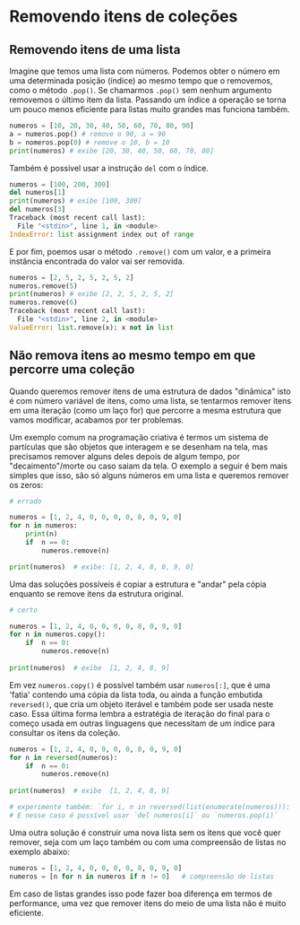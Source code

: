 # Removendo itens de coleções

<!-- thumb para o sumário
![](assets/thumb-removendo.png)
-->
## Removendo itens de uma lista

Imagine que temos uma lista com números. Podemos obter o número em uma determinada posição (índice) ao mesmo tempo que o removemos, como o método `.pop()`. Se chamarmos `.pop()` sem nenhum argumento removemos o último item da lista. Passando um índice a operação se torna um pouco menos eficiente para listas muito grandes mas funciona também. 

```python
numeros = [10, 20, 30, 40, 50, 60, 70, 80, 90]
a = numeros.pop() # remove o 90, a = 90
b = nomeros.pop(0) # remove o 10, b = 10 
print(numeros) # exibe [20, 30, 40, 50, 60, 70, 80]
```
Também é possível usar a instrução `del` com o índice.

```python
numeros = [100, 200, 300]
del numeros[1]
print(numeros) # exibe [100, 300]
del numeros[3]
Traceback (most recent call last):
  File "<stdin>", line 1, in <module>
IndexError: list assignment index out of range
```
E por fim, poemos usar o método `.remove()` com um valor, e a primeira instância encontrada do valor vai ser removida.

```python
numeros = [2, 5, 2, 5, 2, 5, 2]
numeros.remove(5)
print(numeros) # exibe [2, 2, 5, 2, 5, 2]
numeros.remove(6)
Traceback (most recent call last):
  File "<stdin>", line 2, in <module>
ValueError: list.remove(x): x not in list
```


## Não remova itens ao mesmo tempo em que percorre uma coleção

Quando queremos remover itens de uma estrutura de dados "dinâmica" isto é com número variável de itens, como uma lista, se tentarmos remover itens em uma iteração (como um laço for) que percorre a mesma estrutura que vamos modificar, acabamos por ter problemas.

Um exemplo comum na programação criativa é termos um sistema de partículas que são objetos que interagem e se desenham na tela, mas precisamos remover alguns deles depois de algum tempo, por "decaimento"/morte ou caso saiam da tela. O exemplo a seguir é bem mais simples que isso, são só alguns números em uma lista e queremos remover os zeros:

```python
# errado

numeros = [1, 2, 4, 0, 0, 0, 0, 8, 0, 9, 0]
for n in numeros:
    print(n)
    if  n == 0:
        numeros.remove(n)

print(numeros)  # exibe: [1, 2, 4, 8, 0, 9, 0]
```

Uma das soluções possíveis é copiar a estrutura e "andar" pela cópia enquanto se remove itens da estrutura original. 

```python
# certo

numeros = [1, 2, 4, 0, 0, 0, 0, 8, 0, 9, 0]
for n in numeros.copy():
    if  n == 0:
        numeros.remove(n)
        
print(numeros)  # exibe  [1, 2, 4, 8, 9]
``` 
Em vez `numeros.copy()` é possível também usar `numeros[:]`, que é uma 'fatia' contendo uma cópia da lista toda, ou ainda a função embutida `reversed()`, que cria um objeto iterável e também pode ser usada neste caso. Essa última forma lembra a estratégia de iteração do final para o começo usada em outras linguagens que necessitam de um índice para consultar os itens da coleção.

```python
numeros = [1, 2, 4, 0, 0, 0, 0, 8, 0, 9, 0]
for n in reversed(numeros):
    if  n == 0:
        numeros.remove(n) 
        
print(numeros)  # exibe  [1, 2, 4, 8, 9]

# experimente também: `for i, n in reversed(list(enumerate(numeros))):`
# E nesse caso é possível usar `del numeros[i]` ou `numeros.pop(i)`
```
Uma outra solução é construir uma nova lista sem os itens que você quer remover, seja com um laço também ou com uma compreensão de listas no exemplo abaixo:

```python
numeros = [1, 2, 4, 0, 0, 0, 0, 8, 0, 9, 0]
numeros = [n for n in numeros if n != 0]   # compreensão de listas
```
Em caso de listas grandes isso pode fazer boa diferença em termos de performance, uma vez que remover itens do meio de uma lista não é muito eficiente.
